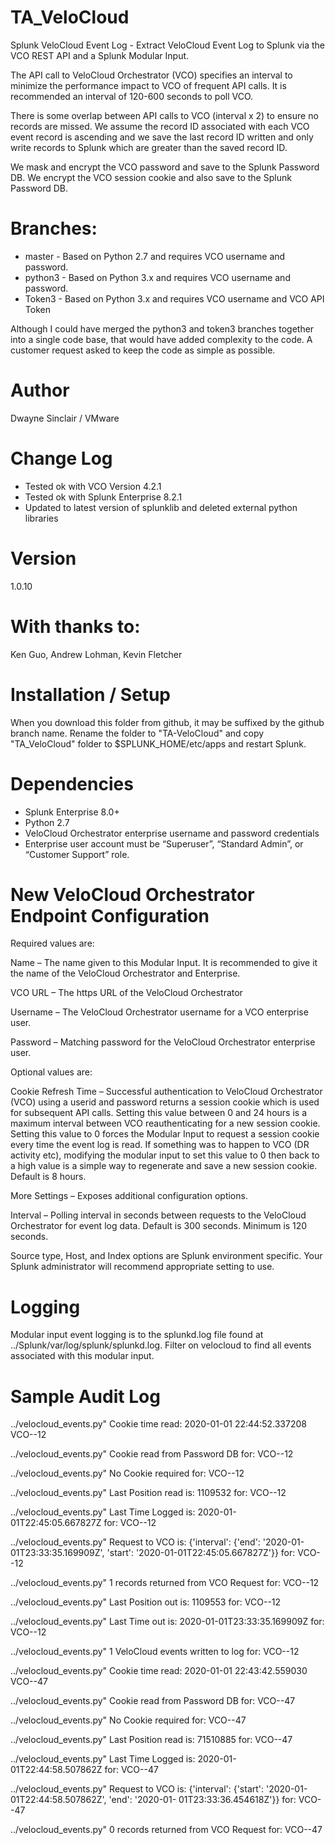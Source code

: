 # TA_VeloCloud

Splunk VeloCloud Event Log - Extract VeloCloud Event Log to Splunk via the VCO REST API and a Splunk Modular Input.

The API call to VeloCloud Orchestrator (VCO) specifies an interval to minimize the performance impact to VCO of frequent API calls. It is recommended an interval of 120-600 seconds to poll VCO.

There is some overlap between API calls to VCO (interval x 2) to ensure no records are missed. We assume the record ID associated with each VCO event record is ascending and we save the last record ID written and only write records to Splunk which are greater than the saved record ID.

We mask and encrypt the VCO password and save to the Splunk Password DB. We encrypt the VCO session cookie and also save to the Splunk Password DB.

# Branches:
- master - Based on Python 2.7 and requires VCO username and password.
- python3 - Based on Python 3.x and requires VCO username and password.
- Token3 - Based on Python 3.x and requires VCO username and VCO API Token
 
Although I could have merged the python3 and token3 branches together into a single code base, that would have added complexity to the code. A customer request asked to keep the code as simple as possible. 

# Author
Dwayne Sinclair / VMware 

# Change Log
- Tested ok with VCO Version 4.2.1
- Tested ok with Splunk Enterprise 8.2.1
- Updated to latest version of splunklib and deleted external python libraries

# Version
1.0.10

# With thanks to:
Ken Guo, Andrew Lohman, Kevin Fletcher

# Installation / Setup
When you download this folder from github, it may be suffixed by the github branch name. Rename the folder to "TA-VeloCloud" and copy "TA_VeloCloud" folder to $SPLUNK_HOME/etc/apps and restart Splunk.

# Dependencies
-	Splunk Enterprise 8.0+
-	Python 2.7
-	VeloCloud Orchestrator enterprise username and password credentials
-	Enterprise user account must be “Superuser”, “Standard Admin”, or “Customer Support” role.

# New VeloCloud Orchestrator Endpoint Configuration

Required values are:

Name – The name given to this Modular Input. It is recommended to give it the name of the VeloCloud Orchestrator and Enterprise.

VCO URL – The https URL of the VeloCloud Orchestrator

Username – The VeloCloud Orchestrator username for a VCO enterprise user.

Password – Matching password for the VeloCloud Orchestrator enterprise user.

Optional values are:

Cookie Refresh Time – Successful authentication to VeloCloud Orchestrator (VCO) using a userid and password returns a session cookie which is used for subsequent API calls. Setting this value between 0 and 24 hours is a maximum interval between VCO reauthenticating for a new session cookie. Setting this value to 0 forces the Modular Input to request a session cookie every time the event log is read. If something was to happen to VCO (DR activity etc), modifying the modular input to set this value to 0 then back to a high value is a simple way to regenerate and save a new session cookie. Default is 8 hours.

More Settings – Exposes additional configuration options. 

Interval – Polling interval in seconds between requests to the VeloCloud Orchestrator for event log data. Default is 300 seconds. Minimum is 120 seconds.

Source type, Host, and Index options are Splunk environment specific. Your Splunk administrator will recommend appropriate setting to use. 

# Logging
Modular input event logging is to the splunkd.log file found at ../Splunk/var/log/splunk/splunkd.log. Filter on velocloud to find all events associated with this modular input.

# Sample Audit Log
../velocloud_events.py" Cookie time read: 2020-01-01 22:44:52.337208 VCO--12

../velocloud_events.py" Cookie read from Password DB for: VCO--12 

../velocloud_events.py" No Cookie required for: VCO--12

../velocloud_events.py" Last Position read is: 1109532 for: VCO--12

../velocloud_events.py" Last Time Logged is: 2020-01-01T22:45:05.667827Z for: VCO--12

../velocloud_events.py" Request to VCO is: {'interval': {'end': '2020-01-01T23:33:35.169909Z', 'start': '2020-01-01T22:45:05.667827Z'}} for: VCO--12

../velocloud_events.py" 1 records returned from VCO Request for: VCO--12

../velocloud_events.py" Last Position out is: 1109553 for: VCO--12

../velocloud_events.py" Last Time out is: 2020-01-01T23:33:35.169909Z for: VCO--12

../velocloud_events.py" 1 VeloCloud events written to log for: VCO--12

../velocloud_events.py" Cookie time read: 2020-01-01 22:43:42.559030 VCO--47

../velocloud_events.py" Cookie read from Password DB for: VCO--47 

../velocloud_events.py" No Cookie required for: VCO--47

../velocloud_events.py" Last Position read is: 71510885 for: VCO--47

../velocloud_events.py" Last Time Logged is: 2020-01-01T22:44:58.507862Z for: VCO--47

../velocloud_events.py" Request to VCO is: {'interval': {'start': '2020-01-01T22:44:58.507862Z', 'end': '2020-01-
01T23:33:36.454618Z'}} for: VCO--47

../velocloud_events.py" 0 records returned from VCO Request for: VCO--47
